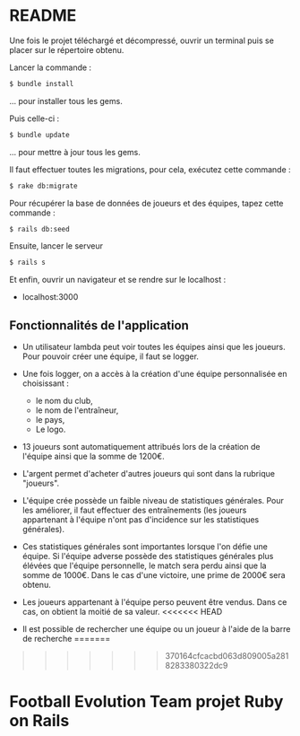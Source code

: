 # README 

Une fois le projet téléchargé et décompressé, ouvrir un terminal puis se placer sur le répertoire obtenu.

Lancer la commande :
```sh
$ bundle install
```
... pour installer tous les gems.

Puis celle-ci :
```sh
$ bundle update
```
... pour mettre à jour tous les gems.

Il faut effectuer toutes les migrations, pour cela, exécutez cette commande :
```sh
$ rake db:migrate
```
Pour récupérer la base de données de joueurs et des équipes, tapez cette commande :
```sh
$ rails db:seed
```
Ensuite, lancer le serveur 
```sh
$ rails s
```

Et enfin, ouvrir un navigateur et se rendre sur le localhost : 
* localhost:3000


## Fonctionnalités de l'application

* Un utilisateur lambda peut voir toutes les équipes ainsi que les joueurs. Pour pouvoir créer une équipe, il faut se logger.

* Une fois logger, on a accès à la création d'une équipe personnalisée en choisissant :
  * le nom du club,
  * le nom de l'entraîneur,
  * le pays,
  * Le logo.
  
 * 13 joueurs sont automatiquement attribués lors de la création de l'équipe ainsi que la somme de 1200€.
 * L'argent permet d'acheter d'autres joueurs qui sont dans la rubrique "joueurs".
 * L'équipe crée possède un faible niveau de statistiques générales. Pour les améliorer, il faut effectuer des entraînements (les joueurs appartenant à l'équipe n'ont pas d'incidence sur les statistiques générales).
 * Ces statistiques générales sont importantes lorsque l'on défie une équipe. Si l'équipe adverse possède des statistiques générales plus élévées que l'équipe personnelle, le match sera perdu ainsi que la somme de 1000€. Dans le cas d'une victoire, une prime de 2000€ sera obtenu.
 * Les joueurs appartenant à l'équipe perso peuvent être vendus. Dans ce cas, on obtient la moitié de sa valeur.
<<<<<<< HEAD
 * Il est possible de rechercher une équipe ou un joueur à l'aide de la barre de recherche
=======
>>>>>>> 370164cfcacbd063d809005a2818283380322dc9

# Football Evolution Team projet Ruby on Rails
